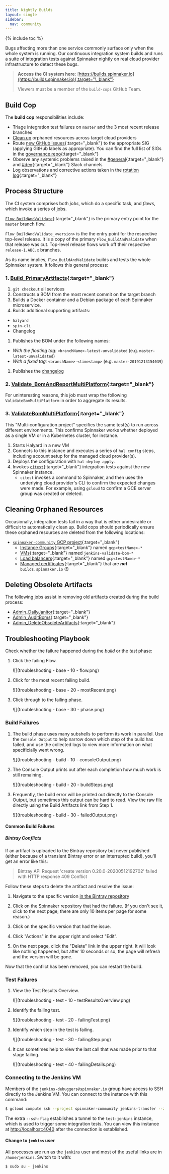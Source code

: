 ```yaml
---
title: Nightly Builds
layout: single
sidebar:
  nav: community
---
```


{% include toc %}

Bugs affecting more than one service commonly surface only when the whole system is running. Our continuous integration system builds and runs a suite of integration tests against Spinnaker nightly on real cloud provider infrastructure to detect these bugs.

> **Access the CI system here**: [https://builds.spinnaker.io](https://builds.spinnaker.io){:target="\_blank"}
>
> Viewers must be a member of the `build-cops` GitHub Team.

## Build Cop

The **build cop** responsibilities include:

* Triage integration test failures on `master` and the 3 most recent release branches
* [Clean up](#cleaning-orphaned-resources) orphaned resources across target cloud providers
* Route [new GitHub issues](https://github.com/spinnaker/spinnaker/issues){:target="\_blank"} to the appropriate SIG
  (applying GitHub labels as appropriate). You can find the full list of SIGs in the
  [governance repo](https://github.com/spinnaker/governance/blob/master/sig-index.md){:target="\_blank"}
* Observe any systemic problems raised in the [#general](https://spinnakerteam.slack.com/messages/general/){:target="\_blank"}
  and [#dev](https://spinnakerteam.slack.com/messages/dev/){:target="\_blank"} Slack channels
* Log observations and corrective actions taken in the [rotation log](https://docs.google.com/document/d/1T0kifZ0C7zSIKOy2McKfmDnwvmRuU5Z3t81Tly6kH1M/edit#){:target="\_blank"}

## Process Structure

The CI system comprises both _jobs_, which do a specific task, and _flows_, which invoke a series of jobs.

[`Flow_BuildAndValidate`](https://builds.spinnaker.io/job/Flow_BuildAndValidate/){:target="\_blank"} is the primary entry point for the `master` branch flow.

`Flow_BuildAndValidate_<version>` is the the entry point for the respective top-level release. It is a copy of the primary `Flow_BuildAndValidate` when that release was cut. Top-level release flows work off their respective `release-1.ABC.x` branches.

As its name implies, `Flow_BuildAndValidate` builds and tests the whole Spinnaker system. It follows this general process:

### 1. [Build_PrimaryArtifacts](https://builds.spinnaker.io/job/Build_PrimaryArtifacts/){:target="\_blank"}

1. `git checkout` all services
1. Constructs a BOM from the most recent commit on the target branch
1. Builds a Docker container and a Debian package of each Spinnaker microservice.
1. Builds additional supporting artifacts:
  * `halyard`
  * `spin-cli`
  * Changelog
1. Publishes the BOM under the following names:
  * _With the floating tag:_ `<branchName>-latest-unvalidated` (e.g. `master-latest-unvalidated`)
  * _With a fixed tag:_ `<branchName>-<timestamp>` (e.g. `master-20191213154039`)
1. Publishes the [changelog](https://gist.github.com/spinnaker-release/4f8cd09490870ae9ebf78be3be1763ee)

### 2. [Validate_BomAndReportMultiPlatform](https://builds.spinnaker.io/job/Validate_BomAndReportMultiPlatform/){:target="\_blank"}

For uninteresting reasons, this job must wrap the following `ValidateBomMultiPlatform` in order to aggregate its results.

### 3. [ValidateBomMultiPlatform](https://builds.spinnaker.io/job/Validate_BomMultiPlatform/){:target="\_blank"}

This "Multi-configuration project" specifies the same test(s) to run across different environments. This confirms
Spinnaker works whether deployed as a single VM or in a Kubernetes cluster, for instance.

1. Starts Halyard in a new VM
1. Connects to this instance and executes a series of `hal config` steps, including account setup for the managed cloud provider(s).
1. Deploys the configuration with `hal deploy apply`.
1. Invokes [`citest`](https://github.com/google/citest){:target="\_blank"} integration tests against the new Spinnaker instance.
    * `citest` invokes a command to Spinnaker, and then uses the underlying cloud provider's CLI to confirm the expected changes were made. For example, using `gcloud` to confirm a GCE server group was created or deleted.

## Cleaning Orphaned Resources

Occasionally, integration tests fail in a way that is either undesirable or difficult to automatically clean up. Build cops should periodically ensure these orphaned resources are deleted from the following locations:

* [`spinnaker-community` GCP project](https://console.cloud.google.com/home/dashboard?organizationId=912934373776&project=spinnaker-community){:target="\_blank"}
  * [Instance Groups](https://console.cloud.google.com/compute/instanceGroups/list?organizationId=912934373776&project=spinnaker-community&instanceGroupsTablesize=50&instanceGroupsTablequery=%255B%257B_22k_22_3A_22name_22_2C_22t_22_3A10_2C_22v_22_3A_22_5C_22gcp*_5C_22_22%257D%255D){:target="\_blank"} named `gcp<testName>-*`
  * [VMs](https://console.cloud.google.com/compute/instances?organizationId=912934373776&project=spinnaker-community&instancessize=50&instancesquery=%255B%257B_22k_22_3A_22name_22_2C_22t_22_3A10_2C_22v_22_3A_22_5C_22jenkins-validate-bom*_5C_22_22%257D%255D){:target="\_blank"} named `jenkins-validate-bom-*`
  * [Load balancers](https://console.cloud.google.com/net-services/loadbalancing/loadBalancers/list?project=spinnaker-community&organizationId=912934373776&filter=%255B%257B_22k_22_3A_22Name_22_2C_22t_22_3A10_2C_22v_22_3A_22_5C_22gcp*_5C_22_22%257D%255D){:target="\_blank"} named `gcp<testName>-*`
  * [Managed certificates](https://console.cloud.google.com/net-services/loadbalancing/advanced/sslCertificates/list?project=spinnaker-community&organizationId=912934373776&sslCertificateTablesize=50&sslCertificateTablequery=%255B%257B_22k_22_3A_22domain_22_2C_22t_22_3A10_2C_22v_22_3A_22_5C_22localhost_5C_22_22%257D%255D){:target="\_blank"} that are _**not**_ `builds.spinnaker.io` (!)

## Deleting Obsolete Artifacts

The following jobs assist in removing old artifacts created during the build process:
* [Admin_DailyJanitor](https://builds.spinnaker.io/view/5%20Admin/job/Admin_DailyJanitor/){:target="\_blank"}
* [Admin_AuditBoms](https://builds.spinnaker.io/view/5%20Admin/job/Admin_AuditBoms/){:target="\_blank"}
* [Admin_DeleteObsoleteArtifacts](https://builds.spinnaker.io/view/5%20Admin/job/Admin_DeleteObsoleteArtifacts/){:target="\_blank"}

## Troubleshooting Playbook

Check whether the failure happened during the _build_ or the _test_ phase:

1. Click the failing Flow.

    ![](troubleshooting - base - 10 - flow.png)

1. Click for the most recent failing build.

    ![](troubleshooting - base - 20 - mostRecent.png)

1. Click through to the failing phase.

    ![](troubleshooting - base - 30 - phase.png)

### Build Failures

1. The build phase uses many subshells to perform its work in parallel. Use the `Console Output`
to help narrow down which step of the build has failed, and use the collected logs to view more information
on what specificially went wrong.

    ![](troubleshooting - build - 10 - consoleOutput.png)

1. The Console Output prints out after each completion how much work is still remaining.

    ![](troubleshooting - build - 20 - buildSteps.png)

1. Frequently, the build error will be printed out directly to the Console Output, but sometimes this output can be hard to read. View the raw file directly using the Build Artifacts link from Step 1.

    ![](troubleshooting - build - 30 - failedOutput.png)

#### Common Build Failures

##### Bintray Conflicts

If an artifact is uploaded to the Bintray repository but never published
(either because of a transient Bintray error or an interrupted build), you'll
get an error like this:

> Bintray API Request 'create version 0.20.0-20200512192702' failed with HTTP response 409 Conflict

Follow these steps to delete the artifact and resolve the issue:

1. Navigate to the specific version [in the Bintray
   repository](https://bintray.com/beta/#/spinnaker-releases/jars?tab=packages)

1. Click on the Spinnaker repository that had the failure. (If you don't see
it, click to the next page; there are only 10 items per page for some reason.)

1. Click on the specific version that had the issue.

1. Click "Actions" in the upper right and select "Edit". 

1. On the next page, click the "Delete" link in the upper right. It
will look like nothing happened, but after 10 seconds or so, the page will
refresh and the version will be gone.

Now that the conflict has been removed, you can restart the build.

### Test Failures

1. View the Test Results Overview.

    ![](troubleshooting - test - 10 - testResultsOverview.png)

1. Identify the failing test.

    ![](troubleshooting - test - 20 - failingTest.png)

1. Identify which step in the test is failing.

    ![](troubleshooting - test - 30 - failingStep.png)

1. It can sometimes help to view the last call that was made prior to that stage failing.

    ![](troubleshooting - test - 40 - failingDetails.png)

### Connecting to the Jenkins VM

Members of the `jenkins-debuggers@spinnaker.io` group have access to SSH directly to the Jenkins VM. You can connect to the instance with this command:

```bash
$ gcloud compute ssh --project spinnaker-community jenkins-transfer --zone us-central1-f --ssh-flag "-L 4040:test-jenkins:8080"
```

The extra `--ssh-flag` establishes a tunnel to the `test-jenkins` instance, which is used to trigger some integration tests. You can view this instance at [http://localhost:4040](http://localhost:4040) after the connection is established.

#### Change to `jenkins` user

All processes are run as the `jenkins` user and most of the useful links are in `/home/jenkins`. Switch to it with:

```bash
$ sudo su - jenkins
```
